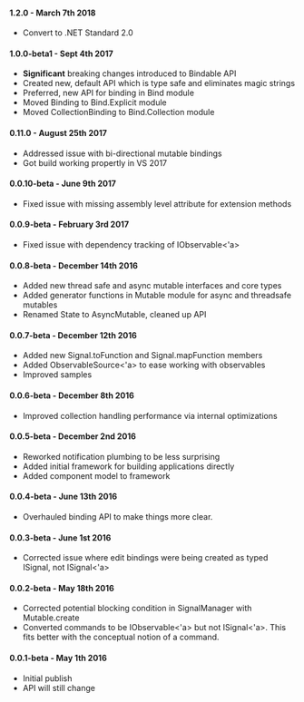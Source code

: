 #### 1.2.0 - March 7th 2018
* Convert to .NET Standard 2.0

#### 1.0.0-beta1 - Sept 4th 2017
* **Significant** breaking changes introduced to Bindable API
* Created new, default API which is type safe and eliminates magic strings
* Preferred, new API for binding in Bind module
* Moved Binding to Bind.Explicit module
* Moved CollectionBinding to Bind.Collection module

#### 0.11.0 - August 25th 2017
* Addressed issue with bi-directional mutable bindings
* Got build working propertly in VS 2017

#### 0.0.10-beta - June 9th 2017
* Fixed issue with missing assembly level attribute for extension methods

#### 0.0.9-beta - February 3rd 2017
* Fixed issue with dependency tracking of IObservable<'a>

#### 0.0.8-beta - December 14th 2016
* Added new thread safe and async mutable interfaces and core types
* Added generator functions in Mutable module for async and threadsafe mutables
* Renamed State to AsyncMutable, cleaned up API

#### 0.0.7-beta - December 12th 2016
* Added new Signal.toFunction and Signal.mapFunction members
* Added ObservableSource<'a> to ease working with observables
* Improved samples
 
#### 0.0.6-beta - December 8th 2016
* Improved collection handling performance via internal optimizations
 
#### 0.0.5-beta - December 2nd 2016
* Reworked notification plumbing to be less surprising
* Added initial framework for building applications directly
* Added component model to framework

#### 0.0.4-beta - June 13th 2016
* Overhauled binding API to make things more clear.

#### 0.0.3-beta - June 1st 2016
* Corrected issue where edit bindings were being created as typed ISignal<obj>, not ISignal<'a>

#### 0.0.2-beta - May 18th 2016
* Corrected potential blocking condition in SignalManager with Mutable.create
* Converted commands to be IObservable<'a> but not ISignal<'a>.  This fits better with the conceptual notion of a command.
 
#### 0.0.1-beta - May 1th 2016
* Initial publish 
* API will still change
